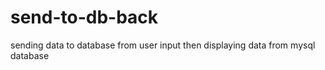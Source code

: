 # send-to-db-back
sending data to database from user input then displaying data from mysql database
